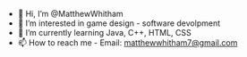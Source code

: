 - 👋 Hi, I’m @MatthewWhitham
- 👀 I’m interested in game design - software devolpment 
- 🌱 I’m currently learning Java, C++, HTML, CSS
- 📫 How to reach me - Email: matthewwhitham7@gmail.com

<!---
MatthewWhitham/MatthewWhitham is a ✨ special ✨ repository because its `README.md` (this file) appears on your GitHub profile.
You can click the Preview link to take a look at your changes.
--->

